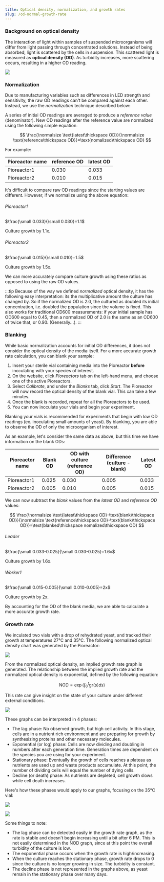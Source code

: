 ```yaml
---
title: Optical density, normalization, and growth rates
slug: /od-normal-growth-rate
---
```


### Background on optical density 

The interaction of light within samples of suspended microorganisms will differ from light passing through concentrated solutions. Instead of being absorbed, light is scattered by the cells in suspension. This scattered light is measured as **optical density (OD)**. As turbidity increases, more scattering occurs, resulting in a higher OD reading. 

![](/img/user-guide/absorption_vs_od.png)


### Normalization

Due to manufacturing variables such as differences in LED strength and sensitivity, the raw OD readings can't be compared against each other. Instead, we use the _normalization_ technique described below:

A series of initial OD readings are averaged to produce a _reference value_ (denominator). New OD readings after the reference value are normalized using the following simple equation: 

$$
\frac{\normalsize \text{latest\thickspace OD}}{\normalsize \text{reference\thickspace OD}}=\text{nomalized\thickspace OD}
$$ 


For example: 

| Pioreactor name | reference OD | latest OD|
|--------------|------------| --------------|
| Pioreactor1  | 0.030		| 0.033 |
| Pioreactor2  | 0.010		| 0.015 |

It's difficult to compare raw OD readings since the starting values are different. However, if we normalize using the above equation:

###### Pioreactor1

$\frac{\small 0.033}{\small 0.030}=1.1$

Culture growth by 1.1x. 

###### Pioreactor2

$\frac{\small 0.015}{\small 0.010}=1.5$

Culture growth by 1.5x. 

We can more accurately compare culture growth using these ratios as opposed to using the raw OD values. 

:::tip
Because of the way we defined _normalized_ optical density, it has the following easy interpretation: its the multiplicative amount the culture has changed by. So if the normalized OD is 2.0, the cultured as doubled its initial concentration, i.e. doubled the population since the volume is fixed. This also works for traditional OD600 measurements: if your initial sample has OD600 equal to 0.45, then a normalized OD of 2.0 is the same as an OD600 of twice that, or 0.90. (Generally...).
:::

### Blanking

While basic normalization accounts for initial OD differences, it does not consider the optical density of the media itself. For a more accurate growth rate calculation, you can blank your sample:

1. Insert your sterile vial containing media into the Pioreactor **before** inoculating with your species of interest. 
2. On the website, click _Pioreactors_ tab on the left-hand menu, and choose one of the active Pioreactors. 
3. Select _Calibrate_, and under the _Blanks_ tab, click _Start_. The Pioreactor will now record the optical density of the blank vial. This can take a few minutes. 
4. Once the blank is recorded, repeat for all the Pioreactors to be used. 
5. You can now inoculate your vials and begin your experiment. 

Blanking your vials is recommended for experiments that begin with low OD readings (ex. inoculating small amounts of yeast). By blanking, you are able to observe the OD of only the microorganism of interest. 

As an example, let's consider the same data as above, but this time we have information on the blank ODs: 

| Pioreactor name | Blank OD | OD with culture (reference OD) | Difference (culture - blank) | Latest OD |
|-----------------|----------|--------------------------------|------------------------------| -------|
| Pioreactor1     |  0.025   | 0.030         		          | 0.005                        | 0.033  |
| Pioreactor2     |  0.005   | 0.010	    			      | 0.005                        | 0.015  |

We can now subtract the _blank_ values from the _latest OD_ and _reference OD_ values:

$$
\frac{\normalsize \text{latest\thickspace OD}-\text{blank\thickspace OD}}{\normalsize \text{reference\thickspace OD}-\text{blank\thickspace OD}}=\text{blanked\thickspace nomalized\thickspace OD}
$$ 

###### Leader

$\frac{\small 0.033-0.025}{\small 0.030-0.025}=1.6x$ 

Culture growth by 1.6x. 

###### Worker1

$\frac{\small 0.015-0.005}{\small 0.010-0.005}=2x$ 

Culture growth by 2x.

By accounting for the OD of the blank media, we are able to calculate a more accurate growth rate. 

### Growth rate

We inculated two vials with a drop of rehydrated yeast, and tracked their growth at temperatures 27°C and 35°C. The following normalized optical density chart was generated by the Pioreactor:

![](/img/experiments/temp_normal_od.png)


From the normalized optical density, an implied growth rate graph is generated. The relationship between the implied growth rate and the normalized optical density is exponential, defined by the following equation:

$$
\text{NOD}=  \exp{ \left( \int_0^t \text{gr}(s)ds \right)}
$$ 

This rate can give insight on the state of your culture under different external conditions.

![](/img/experiments/temp_growth_rate.png)

These graphs can be interpreted in 4 phases:
* The lag phase: No observed growth, but high cell activity. In this stage, cells are in a nutrient rich environment and are preparing for growth by synthesizing proteins and other necessary molecules. 
* Exponential (or log) phase: Cells are now dividing and doubling in numbers after each generation time. Generation times are dependent on the species you are using for your experiment. 
* Stationary phase: Eventually the growth of cells reaches a plateau as nutrients are used up and waste products accumulate. At this point, the number of dividing cells will equal the number of dying cells.
* Decline (or death) phase: As nutrients are depleted, cell growth slows while cell death increases.

Here's how these phases would apply to our graphs, focusing on the 35°C vial: 

![](/img/user-guide/gr_interpretation.png)

![](/img/user-guide/nod_interpretation.png)

Some things to note: 
* The lag phase can be detected easily in the growth rate graph, as the rate is stable and doesn't begin increasing until a bit after 6 PM. This is not easily determined in the NOD graph, since at this point the overall turbidity of the culture is low. 
* The exponential phase occurs when the growth rate is high/increasing. 
* When the culture reaches the stationary phase, growth rate drops to 0 since the culture is no longer growing in size. The turbidity is constant.
* The decline phase is not represented in the graphs above, as yeast remain in the stationary phase over many days. 
